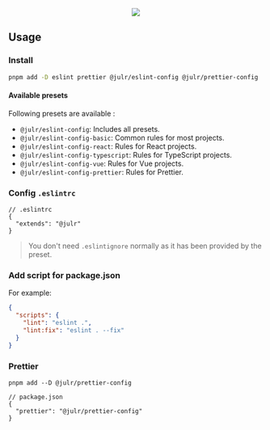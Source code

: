 <p align="center">
  <img src="https://user-images.githubusercontent.com/8337858/194765812-05e19fc8-3820-45c5-8d02-fd838d303200.png">
</p>

## Usage

### Install

```bash
pnpm add -D eslint prettier @julr/eslint-config @julr/prettier-config
```

#### Available presets

Following presets are available :

- `@julr/eslint-config`: Includes all presets.
- `@julr/eslint-config-basic`: Common rules for most projects.
- `@julr/eslint-config-react`: Rules for React projects.
- `@julr/eslint-config-typescript`: Rules for TypeScript projects.
- `@julr/eslint-config-vue`: Rules for Vue projects.
- `@julr/eslint-config-prettier`: Rules for Prettier.

### Config `.eslintrc`

```jsonc
// .eslintrc
{
  "extends": "@julr"
}
```

> You don't need `.eslintignore` normally as it has been provided by the preset.

### Add script for package.json

For example:

```json
{
  "scripts": {
    "lint": "eslint .",
    "lint:fix": "eslint . --fix"
  }
}
```

### Prettier

```
pnpm add --D @julr/prettier-config
```

```jsonc
// package.json
{
  "prettier": "@julr/prettier-config"
}
```
